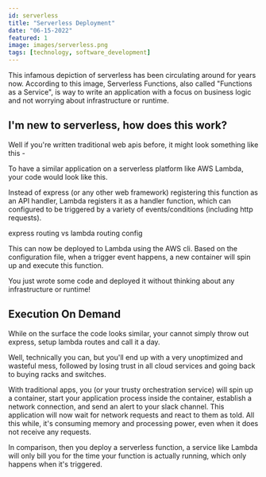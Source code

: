 ```yaml
---
id: serverless
title: "Serverless Deployment"
date: "06-15-2022"
featured: 1
image: images/serverless.png
tags: [technology, software_development]
---
```


This infamous depiction of serverless has been circulating around for years now. According to this image, Serverless Functions, also called "Functions as a Service", is way to write an application with a focus on business logic and not worrying about infrastructure or runtime.

## I'm new to serverless, how does this work?

Well if you're written traditional web apis before, it might look something like this -

To have a similar application on a serverless platform like AWS Lambda, your code would look like this.

Instead of express (or any other web framework) registering this function as an API handler, Lambda registers it as a handler function, which can configured to be triggered by a variety of events/conditions (including http requests).

express routing vs lambda routing config

This can now be deployed to Lambda using the AWS cli. Based on the configuration file, when a trigger event happens, a new container will spin up and execute this function.

You just wrote some code and deployed it without thinking about any infrastructure or runtime!

## Execution On Demand

While on the surface the code looks similar, your cannot simply throw out express, setup lambda routes and call it a day.

Well, technically you can, but you'll end up with a very unoptimized and wasteful mess, followed by losing trust in all cloud services and going back to buying racks and switches.

With traditional apps, you (or your trusty orchestration service) will spin up a container, start your application process inside the container, establish a network connection, and send an alert to your slack channel. This application will now wait for network requests and react to them as told. All this while, it's consuming memory and processing power, even when it does not receive any requests.

In comparison, then you deploy a serverless function, a service like Lambda will only bill you for the time your function is actually running, which only happens when it's triggered.
